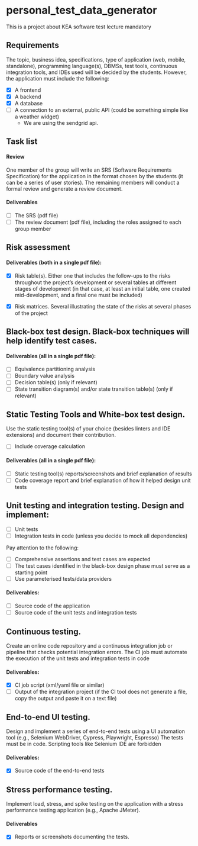 # personal_test_data_generator
This is a project about KEA software test lecture mandatory


## Requirements
The topic, business idea, specifications, type of application (web, mobile, standalone), programming language(s), DBMSs, test tools, continuous integration tools, and IDEs used will be decided by the students. However, the application must include the following:

- [x] A frontend
- [x] A backend
- [x] A database	
- [ ] A connection to an external, public API (could be something simple like a weather widget)
	- We are using the sendgrid api.

## Task list

#### Review
One member of the group will write an SRS (Software Requirements Specification) for the application in the format chosen by the students (it can be a series of user stories).
The remaining members will conduct a formal review and generate a review document.

#### Deliverables
- [ ] The SRS (pdf file)
- [ ] The review document (pdf file), including the roles assigned to each group member

## Risk assessment
#### Deliverables (both in a single pdf file):

- [x] Risk table(s). Either one that includes the follow-ups to the risks throughout the project’s development or several tables at different stages of development (in that case, at least an initial table, one created mid-development, and a final one must be included)

- [x] Risk matrices. Several illustrating the state of the risks at several phases of the project

## Black-box test design. Black-box techniques will help identify test cases.
#### Deliverables (all in a single pdf file):

- [ ] Equivalence partitioning analysis
- [ ] Boundary value analysis
- [ ] Decision table(s) (only if relevant)
- [ ] State transition diagram(s) and/or state transition table(s) (only if relevant)

## Static Testing Tools and White-box test design. 
Use the static testing tool(s) of your choice (besides linters and IDE extensions) and document their contribution.
- [ ] Include coverage calculation

#### Deliverables (all in a single pdf file):
- [ ] Static testing tool(s) reports/screenshots and brief explanation of results
- [ ] Code coverage report and brief explanation of how it helped design unit tests

## Unit testing and integration testing. Design and implement:

- [ ] Unit tests        
- [ ] Integration tests in code (unless you decide to mock all dependencies)

Pay attention to the following:

- [ ] Comprehensive assertions and test cases are expected
- [ ] The test cases identified in the black-box design phase must serve as a starting point
- [ ] Use parameterised tests/data providers

#### Deliverables:
- [ ] Source code of the application
- [ ] Source code of the unit tests and integration tests

## Continuous testing. 
Create an online code repository and a continuous integration job or pipeline that checks potential integration errors.
The CI job must automate the execution of the unit tests and integration tests in code
#### Deliverables:

- [x] CI job script (xml/yaml file or similar)
- [ ] Output of the integration project (if the CI tool does not generate a file, copy the output and paste it on a text file)

## End-to-end UI testing. 
Design and implement a series of end-to-end tests using a UI automation tool (e.g., Selenium WebDriver, Cypress, Playwright, Espresso)
The tests must be in code. Scripting tools like Selenium IDE are forbidden
#### Deliverables:
- [x] Source code of the end-to-end tests

## Stress performance testing. 
Implement load, stress, and spike testing on the application with a stress performance testing application (e.g., Apache JMeter).
#### Deliverables
- [x] Reports or screenshots documenting the tests.
